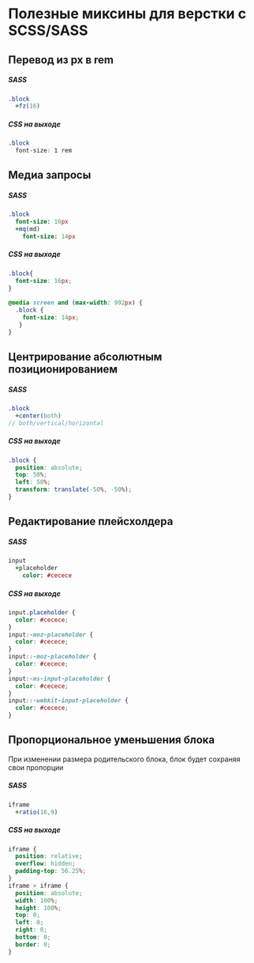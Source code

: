 # Полезные миксины для верстки с SCSS/SASS
## Перевод из px в rem
##### SASS
```sass
.block
  +fz(16)
```
##### CSS на выходе
```css
.block
  font-size: 1 rem
```
## Медиа запросы
##### SASS
```sass
.block
  font-size: 16px
  +mq(md)
    font-size: 14px
```
##### CSS на выходе
```css
.block{
  font-size: 16px;
}
  
@media screen and (max-width: 992px) {
  .block {
    font-size: 14px; 
   } 
}
```
## Центрирование абсолютным позиционированием
##### SASS
```sass
.block
  +center(both) 
// both/vertical/horizontal
```
##### CSS на выходе
```css
.block {
  position: absolute;
  top: 50%;
  left: 50%;
  transform: translate(-50%, -50%); 
}
```
## Редактирование плейсхолдера
##### SASS
```sass
input
  +placeholder
    color: #cecece
```
##### CSS на выходе
```css
input.placeholder {
  color: #cecece;
}
input:-moz-placeholder {
  color: #cecece;
}
input::-moz-placeholder {
  color: #cecece;
}
input:-ms-input-placeholder {
  color: #cecece;
}
input::-webkit-input-placeholder {
  color: #cecece;
}
```
## Пропорциональное уменьшения блока
При изменении размера родительского блока, блок будет сохраняя свои пропорции
##### SASS
```sass
iframe
  +ratio(16,9)
```
##### CSS на выходе
```css
iframe {
  position: relative;
  overflow: hidden;
  padding-top: 56.25%; 
}
iframe > iframe {
  position: absolute;
  width: 100%;
  height: 100%;
  top: 0;
  left: 0;
  right: 0;
  bottom: 0;
  border: 0; 
}
```
